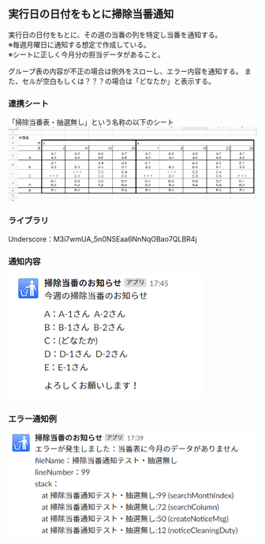 ## 実行日の日付をもとに掃除当番通知
実行日の日付をもとに、その週の当番の列を特定し当番を通知する。  
※毎週月曜日に通知する想定で作成している。  
※シートに正しく今月分の担当データがあること。

グループ表の内容が不正の場合は例外をスローし、エラー内容を通知する。
また、セルが空白もしくは？？？の場合は「どなたか」と表示する。

### 連携シート
「掃除当番表・抽選無し」という名称の以下のシート  
<img src="/NoticeCleaningDuty/no_random_one/group.png">

### ライブラリ
Underscore：M3i7wmUA_5n0NSEaa6NnNqOBao7QLBR4j

### 通知内容
<img src="/NoticeCleaningDuty/no_random_one/result.png">

### エラー通知例
<img src="/NoticeCleaningDuty/no_random_one/error.png">
